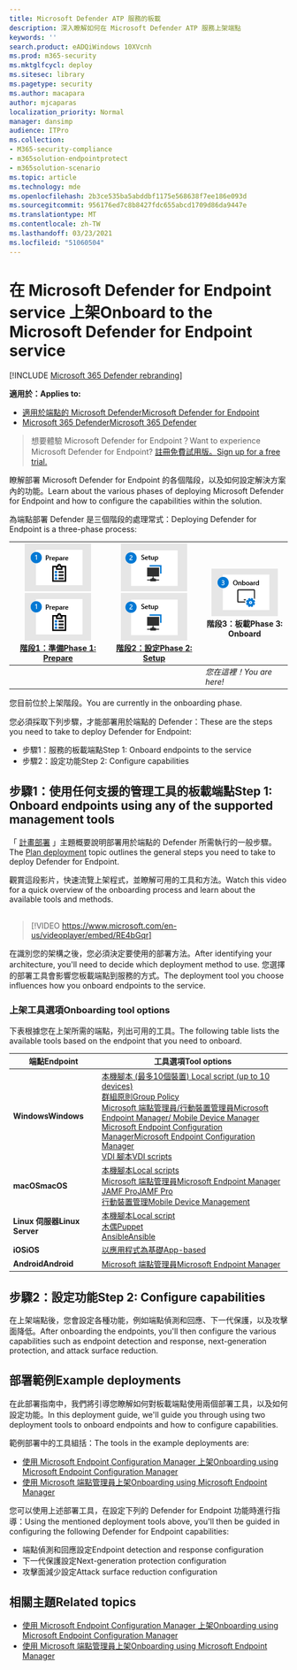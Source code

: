 ```yaml
---
title: Microsoft Defender ATP 服務的板載
description: 深入瞭解如何在 Microsoft Defender ATP 服務上架端點
keywords: ''
search.product: eADQiWindows 10XVcnh
ms.prod: m365-security
ms.mktglfcycl: deploy
ms.sitesec: library
ms.pagetype: security
ms.author: macapara
author: mjcaparas
localization_priority: Normal
manager: dansimp
audience: ITPro
ms.collection:
- M365-security-compliance
- m365solution-endpointprotect
- m365solution-scenario
ms.topic: article
ms.technology: mde
ms.openlocfilehash: 2b3ce535ba5abddbf1175e568638f7ee186e093d
ms.sourcegitcommit: 956176ed7c8b8427fdc655abcd1709d86da9447e
ms.translationtype: MT
ms.contentlocale: zh-TW
ms.lasthandoff: 03/23/2021
ms.locfileid: "51060504"
---
```

# <a name="onboard-to-the-microsoft-defender-for-endpoint-service"></a><span data-ttu-id="2c277-103">在 Microsoft Defender for Endpoint service 上架</span><span class="sxs-lookup"><span data-stu-id="2c277-103">Onboard to the Microsoft Defender for Endpoint service</span></span>

[!INCLUDE [Microsoft 365 Defender rebranding](../../includes/microsoft-defender.md)]

<span data-ttu-id="2c277-104">**適用於：**</span><span class="sxs-lookup"><span data-stu-id="2c277-104">**Applies to:**</span></span>
- [<span data-ttu-id="2c277-105">適用於端點的 Microsoft Defender</span><span class="sxs-lookup"><span data-stu-id="2c277-105">Microsoft Defender for Endpoint</span></span>](https://go.microsoft.com/fwlink/p/?linkid=2146631)
- [<span data-ttu-id="2c277-106">Microsoft 365 Defender</span><span class="sxs-lookup"><span data-stu-id="2c277-106">Microsoft 365 Defender</span></span>](https://go.microsoft.com/fwlink/?linkid=2118804)


> <span data-ttu-id="2c277-107">想要體驗 Microsoft Defender for Endpoint？</span><span class="sxs-lookup"><span data-stu-id="2c277-107">Want to experience Microsoft Defender for Endpoint?</span></span> [<span data-ttu-id="2c277-108">註冊免費試用版。</span><span class="sxs-lookup"><span data-stu-id="2c277-108">Sign up for a free trial.</span></span>](https://www.microsoft.com/microsoft-365/windows/microsoft-defender-atp?ocid=docs-wdatp-exposedapis-abovefoldlink)

<span data-ttu-id="2c277-109">瞭解部署 Microsoft Defender for Endpoint 的各個階段，以及如何設定解決方案內的功能。</span><span class="sxs-lookup"><span data-stu-id="2c277-109">Learn about the various phases of deploying Microsoft Defender for Endpoint and how to configure the capabilities within the solution.</span></span> 

<span data-ttu-id="2c277-110">為端點部署 Defender 是三個階段的處理常式：</span><span class="sxs-lookup"><span data-stu-id="2c277-110">Deploying Defender for Endpoint is a three-phase process:</span></span>

| <span data-ttu-id="2c277-111">[![部署階段-準備](images/phase-diagrams/prepare.png)](prepare-deployment.md)</span><span class="sxs-lookup"><span data-stu-id="2c277-111">[![deployment phase - prepare](images/phase-diagrams/prepare.png)](prepare-deployment.md)</span></span><br>[<span data-ttu-id="2c277-112">階段1：準備</span><span class="sxs-lookup"><span data-stu-id="2c277-112">Phase 1: Prepare</span></span>](prepare-deployment.md) | <span data-ttu-id="2c277-113">[![部署階段-安裝程式](images/phase-diagrams/setup.png)](production-deployment.md)</span><span class="sxs-lookup"><span data-stu-id="2c277-113">[![deployment phase - setup](images/phase-diagrams/setup.png)](production-deployment.md)</span></span><br>[<span data-ttu-id="2c277-114">階段2：設定</span><span class="sxs-lookup"><span data-stu-id="2c277-114">Phase 2: Setup</span></span>](production-deployment.md) | ![部署階段-板載](images/phase-diagrams/onboard.png)<br><span data-ttu-id="2c277-116">階段3：板載</span><span class="sxs-lookup"><span data-stu-id="2c277-116">Phase 3: Onboard</span></span> |
| ----- | ----- | ----- |
| | |<span data-ttu-id="2c277-117">*您在這裡！*</span><span class="sxs-lookup"><span data-stu-id="2c277-117">*You are here!*</span></span>|

<span data-ttu-id="2c277-118">您目前位於上架階段。</span><span class="sxs-lookup"><span data-stu-id="2c277-118">You are currently in the onboarding phase.</span></span>

<span data-ttu-id="2c277-119">您必須採取下列步驟，才能部署用於端點的 Defender：</span><span class="sxs-lookup"><span data-stu-id="2c277-119">These are the steps you need to take to deploy Defender for Endpoint:</span></span>

- <span data-ttu-id="2c277-120">步驟1：服務的板載端點</span><span class="sxs-lookup"><span data-stu-id="2c277-120">Step 1: Onboard endpoints to the service</span></span> 
- <span data-ttu-id="2c277-121">步驟2：設定功能</span><span class="sxs-lookup"><span data-stu-id="2c277-121">Step 2: Configure capabilities</span></span> 

## <a name="step-1-onboard-endpoints-using-any-of-the-supported-management-tools"></a><span data-ttu-id="2c277-122">步驟1：使用任何支援的管理工具的板載端點</span><span class="sxs-lookup"><span data-stu-id="2c277-122">Step 1: Onboard endpoints using any of the supported management tools</span></span>
<span data-ttu-id="2c277-123">「 [計畫部署](deployment-strategy.md) 」主題概要說明部署用於端點的 Defender 所需執行的一般步驟。</span><span class="sxs-lookup"><span data-stu-id="2c277-123">The [Plan deployment](deployment-strategy.md) topic outlines the general steps you need to take to deploy Defender for Endpoint.</span></span>  


<span data-ttu-id="2c277-124">觀賞這段影片，快速流覽上架程式，並瞭解可用的工具和方法。</span><span class="sxs-lookup"><span data-stu-id="2c277-124">Watch this video for a quick overview of the onboarding process and learn about the available tools and methods.</span></span>
<br />
<br />

> [!VIDEO https://www.microsoft.com/en-us/videoplayer/embed/RE4bGqr]



<span data-ttu-id="2c277-125">在識別您的架構之後，您必須決定要使用的部署方法。</span><span class="sxs-lookup"><span data-stu-id="2c277-125">After identifying your architecture, you'll need to decide which deployment method to use.</span></span> <span data-ttu-id="2c277-126">您選擇的部署工具會影響您板載端點到服務的方式。</span><span class="sxs-lookup"><span data-stu-id="2c277-126">The deployment tool you choose influences how you onboard endpoints to the service.</span></span> 

### <a name="onboarding-tool-options"></a><span data-ttu-id="2c277-127">上架工具選項</span><span class="sxs-lookup"><span data-stu-id="2c277-127">Onboarding tool options</span></span>

<span data-ttu-id="2c277-128">下表根據您在上架所需的端點，列出可用的工具。</span><span class="sxs-lookup"><span data-stu-id="2c277-128">The following table lists the available tools based on the endpoint that you need to onboard.</span></span>

| <span data-ttu-id="2c277-129">端點</span><span class="sxs-lookup"><span data-stu-id="2c277-129">Endpoint</span></span>     | <span data-ttu-id="2c277-130">工具選項</span><span class="sxs-lookup"><span data-stu-id="2c277-130">Tool options</span></span>                       |
|--------------|------------------------------------------|
| <span data-ttu-id="2c277-131">**Windows**</span><span class="sxs-lookup"><span data-stu-id="2c277-131">**Windows**</span></span>  |  [<span data-ttu-id="2c277-132">本機腳本 (最多10個裝置) </span><span class="sxs-lookup"><span data-stu-id="2c277-132">Local script (up to 10 devices)</span></span>](configure-endpoints-script.md) <br>  [<span data-ttu-id="2c277-133">群組原則</span><span class="sxs-lookup"><span data-stu-id="2c277-133">Group Policy</span></span>](configure-endpoints-gp.md) <br>  [<span data-ttu-id="2c277-134">Microsoft 端點管理員/行動裝置管理員</span><span class="sxs-lookup"><span data-stu-id="2c277-134">Microsoft Endpoint Manager/ Mobile Device Manager</span></span>](configure-endpoints-mdm.md) <br>   [<span data-ttu-id="2c277-135">Microsoft Endpoint Configuration Manager</span><span class="sxs-lookup"><span data-stu-id="2c277-135">Microsoft Endpoint Configuration Manager</span></span>](configure-endpoints-sccm.md) <br> [<span data-ttu-id="2c277-136">VDI 腳本</span><span class="sxs-lookup"><span data-stu-id="2c277-136">VDI scripts</span></span>](configure-endpoints-vdi.md)   |
| <span data-ttu-id="2c277-137">**macOS**</span><span class="sxs-lookup"><span data-stu-id="2c277-137">**macOS**</span></span>    | [<span data-ttu-id="2c277-138">本機腳本</span><span class="sxs-lookup"><span data-stu-id="2c277-138">Local scripts</span></span>](mac-install-manually.md) <br> [<span data-ttu-id="2c277-139">Microsoft 端點管理員</span><span class="sxs-lookup"><span data-stu-id="2c277-139">Microsoft Endpoint Manager</span></span>](mac-install-with-intune.md) <br> [<span data-ttu-id="2c277-140">JAMF Pro</span><span class="sxs-lookup"><span data-stu-id="2c277-140">JAMF Pro</span></span>](mac-install-with-jamf.md) <br> [<span data-ttu-id="2c277-141">行動裝置管理</span><span class="sxs-lookup"><span data-stu-id="2c277-141">Mobile Device Management</span></span>](mac-install-with-other-mdm.md) |
| <span data-ttu-id="2c277-142">**Linux 伺服器**</span><span class="sxs-lookup"><span data-stu-id="2c277-142">**Linux Server**</span></span> | [<span data-ttu-id="2c277-143">本機腳本</span><span class="sxs-lookup"><span data-stu-id="2c277-143">Local script</span></span>](linux-install-manually.md) <br> [<span data-ttu-id="2c277-144">木偶</span><span class="sxs-lookup"><span data-stu-id="2c277-144">Puppet</span></span>](linux-install-with-puppet.md) <br> [<span data-ttu-id="2c277-145">Ansible</span><span class="sxs-lookup"><span data-stu-id="2c277-145">Ansible</span></span>](linux-install-with-ansible.md)|
| <span data-ttu-id="2c277-146">**iOS**</span><span class="sxs-lookup"><span data-stu-id="2c277-146">**iOS**</span></span>      | [<span data-ttu-id="2c277-147">以應用程式為基礎</span><span class="sxs-lookup"><span data-stu-id="2c277-147">App-based</span></span>](ios-install.md)                                |
| <span data-ttu-id="2c277-148">**Android**</span><span class="sxs-lookup"><span data-stu-id="2c277-148">**Android**</span></span>  | [<span data-ttu-id="2c277-149">Microsoft 端點管理員</span><span class="sxs-lookup"><span data-stu-id="2c277-149">Microsoft Endpoint Manager</span></span>](android-intune.md)               | 


## <a name="step-2-configure-capabilities"></a><span data-ttu-id="2c277-150">步驟2：設定功能</span><span class="sxs-lookup"><span data-stu-id="2c277-150">Step 2: Configure capabilities</span></span>
<span data-ttu-id="2c277-151">在上架端點後，您會設定各種功能，例如端點偵測和回應、下一代保護，以及攻擊面降低。</span><span class="sxs-lookup"><span data-stu-id="2c277-151">After onboarding the endpoints, you'll then configure the various capabilities such as endpoint detection and response, next-generation protection, and attack surface reduction.</span></span> 


## <a name="example-deployments"></a><span data-ttu-id="2c277-152">部署範例</span><span class="sxs-lookup"><span data-stu-id="2c277-152">Example deployments</span></span>
<span data-ttu-id="2c277-153">在此部署指南中，我們將引導您瞭解如何對板載端點使用兩個部署工具，以及如何設定功能。</span><span class="sxs-lookup"><span data-stu-id="2c277-153">In this deployment guide, we'll guide you through using two deployment tools to onboard endpoints and how to configure capabilities.</span></span>

<span data-ttu-id="2c277-154">範例部署中的工具組括：</span><span class="sxs-lookup"><span data-stu-id="2c277-154">The tools in the example deployments are:</span></span>
- [<span data-ttu-id="2c277-155">使用 Microsoft Endpoint Configuration Manager 上架</span><span class="sxs-lookup"><span data-stu-id="2c277-155">Onboarding using Microsoft Endpoint Configuration Manager</span></span>](onboarding-endpoint-configuration-manager.md)
- [<span data-ttu-id="2c277-156">使用 Microsoft 端點管理員上架</span><span class="sxs-lookup"><span data-stu-id="2c277-156">Onboarding using Microsoft Endpoint Manager</span></span>](onboarding-endpoint-manager.md)

<span data-ttu-id="2c277-157">您可以使用上述部署工具，在設定下列的 Defender for Endpoint 功能時進行指導：</span><span class="sxs-lookup"><span data-stu-id="2c277-157">Using the mentioned deployment tools above, you'll then be guided in configuring the following Defender for Endpoint capabilities:</span></span>
- <span data-ttu-id="2c277-158">端點偵測和回應設定</span><span class="sxs-lookup"><span data-stu-id="2c277-158">Endpoint detection and response configuration</span></span>
- <span data-ttu-id="2c277-159">下一代保護設定</span><span class="sxs-lookup"><span data-stu-id="2c277-159">Next-generation protection configuration</span></span>
- <span data-ttu-id="2c277-160">攻擊面減少設定</span><span class="sxs-lookup"><span data-stu-id="2c277-160">Attack surface reduction configuration</span></span>

## <a name="related-topics"></a><span data-ttu-id="2c277-161">相關主題</span><span class="sxs-lookup"><span data-stu-id="2c277-161">Related topics</span></span>
- [<span data-ttu-id="2c277-162">使用 Microsoft Endpoint Configuration Manager 上架</span><span class="sxs-lookup"><span data-stu-id="2c277-162">Onboarding using Microsoft Endpoint Configuration Manager</span></span>](onboarding-endpoint-configuration-manager.md)
- [<span data-ttu-id="2c277-163">使用 Microsoft 端點管理員上架</span><span class="sxs-lookup"><span data-stu-id="2c277-163">Onboarding using Microsoft Endpoint Manager</span></span>](onboarding-endpoint-manager.md)
